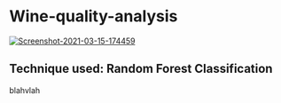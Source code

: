 # Wine-quality-analysis

<a href="https://ibb.co/Ykw5LxW"><img src="https://i.ibb.co/vPRNjSB/Screenshot-2021-03-15-174459.jpg" alt="Screenshot-2021-03-15-174459" border="0"></a>

## Technique used: Random Forest Classification

blahvlah
